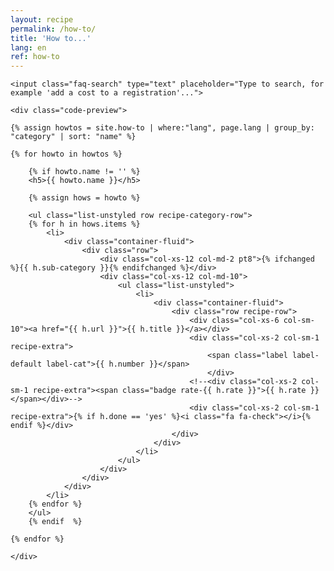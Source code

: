 ```yaml
---
layout: recipe
permalink: /how-to/
title: 'How to...'
lang: en
ref: how-to
---
```


<div class="faq">

	<input class="faq-search" type="text" placeholder="Type to search, for example 'add a cost to a registration'...">

	<div class="code-preview">

	{% assign howtos = site.how-to | where:"lang", page.lang | group_by: "category" | sort: "name" %}

	{% for howto in howtos %}

		{% if howto.name != '' %}
		<h5>{{ howto.name }}</h5>

		{% assign hows = howto %}

		<ul class="list-unstyled row recipe-category-row">
		{% for h in hows.items %}
			<li>
				<div class="container-fluid">
					<div class="row">
						<div class="col-xs-12 col-md-2 pt8">{% ifchanged %}{{ h.sub-category }}{% endifchanged %}</div>
						<div class="col-xs-12 col-md-10">
							<ul class="list-unstyled">
								<li>
									<div class="container-fluid">
										<div class="row recipe-row">
											<div class="col-xs-6 col-sm-10"><a href="{{ h.url }}">{{ h.title }}</a></div>
											<div class="col-xs-2 col-sm-1 recipe-extra">
												<span class="label label-default label-cat">{{ h.number }}</span>
												</div>
											<!--<div class="col-xs-2 col-sm-1 recipe-extra"><span class="badge rate-{{ h.rate }}">{{ h.rate }}</span></div>-->
											<div class="col-xs-2 col-sm-1 recipe-extra">{% if h.done == 'yes' %}<i class="fa fa-check"></i>{% endif %}</div>
										</div>
									</div>
								</li>
							</ul>
						</div>
					</div>
				</div>
			</li>
		{% endfor %}
		</ul>
		{% endif  %}

	{% endfor %}

	</div>
</div>
